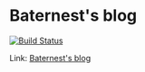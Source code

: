 # Baternest's blog

[![Build Status](https://travis-ci.org/Baternest/baternest.github.io.svg?branch=source)](https://travis-ci.org/Baternest/baternest.github.io)

Link: [Baternest's blog](https://baternest.github.io)